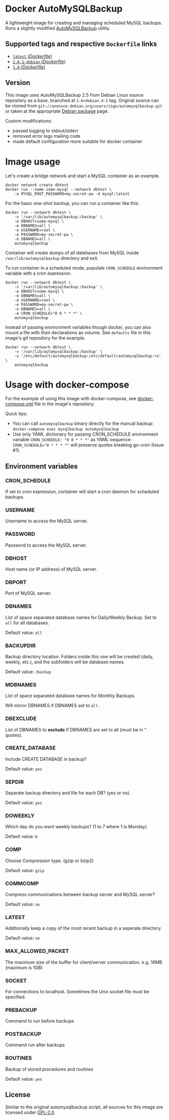 # Docker AutoMySQLBackup

A lightweight image for creating and managing scheduled MySQL backups.
Runs a slightly modified [AutoMySQLBackup](https://sourceforge.net/projects/automysqlbackup/) utility.

## Supported tags and respective `Dockerfile` links

- [`latest` (*Dockerfile*)](https://github.com/selim13/docker-automysqlbackup/blob/master/Dockerfile)
- [`2.6-1-debian` (*Dockerfile*)](https://github.com/selim13/docker-automysqlbackup/blob/2.6-1-debian/Dockerfile)
- [`1.0` (*Dockerfile*)](https://github.com/selim13/docker-automysqlbackup/blob/1.0/Dockerfile)

## Version

This image uses AutoMySQLBackup 2.5 from Debian Linux source repository as a base, branched at `2.6+debian.4-1` tag.
Original source can be cloned from `git://anonscm.debian.org/users/zigo/automysqlbackup.git` or taken at the
appropriate [Debian package](https://packages.debian.org/sid/automysqlbackup) page.

Custom modifications:
- passed logging to stdout/stderr
- removed error logs mailing code
- made default configuration more suitable for docker container 

# Image usage

Let's create a bridge network and start a MySQL container as an example.
```console
docker network create dbtest
docker run --name some-mysql --network dbtest \
    -e MYSQL_ROOT_PASSWORD=my-secret-pw -d mysql:latest
```

For the basic one-shot backup, you can run a container like this:
```console
docker run --network dbtest \
    -v '/var/lib/automysqlbackup:/backup' \
    -e DBHOST=some-mysql \
    -e DBNAMES=all \
    -e USERNAME=root \
    -e PASSWORD=my-secret-pw \
    -e DBNAMES=all \
    automysqlbackup
```

Container will create dumps of all datebases from MySQL inside `/var/lib/automysqlbackup` directory and exit.

To run container in a scheduled mode, populate `CRON_SCHEDULE` environment variable with a cron expression.
```console
docker run --network dbtest \
    -v '/var/lib/automysqlbackup:/backup' \
    -e DBHOST=some-mysql \
    -e DBNAMES=all \
    -e USERNAME=root \
    -e PASSWORD=my-secret-pw \
    -e DBNAMES=all \
    -e CRON_SCHEDULE="0 0 * * *" \
    automysqlbackup
```

Instead of passing environment variables though docker, you can also mount a file with their declarations
as volume. See `defaults` file in this image's git repository for the example.
```console
docker run --network dbtest \
    -v '/var/lib/automysqlbackup:/backup' \
    -v '/etc/default/automysqlbackup:/etc/default/automysqlbackup:ro' \
    automysqlbackup
```

# Usage with docker-compose

For the example of using this image with docker-compose, see [docker-compose.yml](https://github.com/selim13/docker-automysqlbackup/blob/master/docker-compose.yml) file in the image's repository.

Quick tips:
* You can call `automysqlbackup` binary directly for the manual backup: `docker-compose exec mysqlbackup automysqlbackup`
* Use only YAML dictionary for passing CRON_SCHEDULE environment variable `CRON_SCHEDULE: "0 0 * * *"`
as YAML sequence `- CRON_SCHEDULE="0 * * * *"` will preserve quotes breaking go-cron (Issue #1).


## Environment variables

### CRON_SCHEDULE

If set to cron expression, container will start a cron daemon for scheduled backups. 

### USERNAME
Username to access the MySQL server.

### PASSWORD
Password to access the MySQL server.

### DBHOST
Host name (or IP address) of MySQL server.

### DBPORT
Port of MySQL server.

### DBNAMES
List of space separated database names for Daily/Weekly Backup. Set to `all` for all databases.

Default value: `all`

### BACKUPDIR
Backup directory location.
Folders inside this one will be created (daily, weekly, etc.), and the subfolders will be database names.

Default value: `/backup`

### MDBNAMES
List of space separated database names for Monthly Backups.

Will mirror DBNAMES if DBNAMES set to `all`.

### DBEXCLUDE
List of DBNAMES to **exclude** if DBNAMES are set to all (must be in " quotes).

### CREATE_DATABASE
Include CREATE DATABASE in backup?

Default value: `yes`

### SEPDIR
Separate backup directory and file for each DB? (yes or no).

Default value: `yes`

### DOWEEKLY
Which day do you want weekly backups? (1 to 7 where 1 is Monday).

Default value: `6`

### COMP
Choose Compression type. (gzip or bzip2)

Default value: `gzip`

### COMMCOMP
Compress communications between backup server and MySQL server?

Default value: `no`

### LATEST
Additionally keep a copy of the most recent backup in a seperate directory.

Default value: `no`

### MAX_ALLOWED_PACKET
The maximum size of the buffer for client/server communication. e.g. 16MB (maximum is 1GB)

### SOCKET
For connections to localhost. Sometimes the Unix socket file must be specified.

### PREBACKUP
Command to run before backups 

### POSTBACKUP
Command run after backups

### ROUTINES
Backup of stored procedures and routines

Default value: `yes`

## License
Similar to the original automysqlbackup script, all sources for this image 
are licensed under [GPL-2.0](./LICENSE.txt).